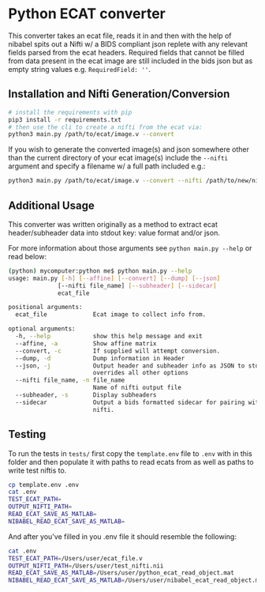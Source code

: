 # Python ECAT converter

This converter takes an ecat file, reads it in and then with the help of nibabel spits out a Nifti w/ a BIDS compliant 
json  replete with any relevant fields parsed from the ecat headers. Required fields that cannot be filled from data 
present in the ecat image are still included in the bids json but as empty string values e.g. `RequiredField: ''`.

## Installation and Nifti Generation/Conversion

```bash
# install the requirements with pip
pip3 install -r requirements.txt
# then use the cli to create a nifti from the ecat via:
python3 main.py /path/to/ecat/image.v --convert
```

If you wish to generate the converted image(s) and json somewhere other than the current directory of your ecat image(s)
include the `--nifti` argument and specify a filename w/ a full path included e.g.:

```bash
python3 main.py /path/to/ecat/image.v --convert --nifti /path/to/new/nifti
```

## Additional Usage

This converter was written originally as a method to extract ecat header/subheader data into stdout key: value format 
and/or json.

For more information about those arguments see `python main.py --help` or read below:

```bash
(python) mycomputer:python me$ python main.py --help
usage: main.py [-h] [--affine] [--convert] [--dump] [--json]
              [--nifti file_name] [--subheader] [--sidecar]
              ecat_file

positional arguments:
  ecat_file             Ecat image to collect info from.

optional arguments:
  -h, --help            show this help message and exit
  --affine, -a          Show affine matrix
  --convert, -c         If supplied will attempt conversion.
  --dump, -d            Dump information in Header
  --json, -j            Output header and subheader info as JSON to stdout,
                        overrides all other options
  --nifti file_name, -n file_name
                        Name of nifti output file
  --subheader, -s       Display subheaders
  --sidecar             Output a bids formatted sidecar for pairing with a
                        nifti.
```

## Testing

To run the tests in `tests/` first copy the `template.env` file to `.env` with in this folder and then populate it 
with paths to read ecats from as well as paths to write test niftis to.

```bash
cp template.env .env
cat .env
TEST_ECAT_PATH=
OUTPUT_NIFTI_PATH=
READ_ECAT_SAVE_AS_MATLAB=
NIBABEL_READ_ECAT_SAVE_AS_MATLAB=
```

And after you've filled in you .env file it should resemble the following:
```bash
cat .env
TEST_ECAT_PATH=/Users/user/ecat_file.v
OUTPUT_NIFTI_PATH=/Users/user/test_nifti.nii
READ_ECAT_SAVE_AS_MATLAB=/Users/user/python_ecat_read_object.mat
NIBABEL_READ_ECAT_SAVE_AS_MATLAB=/Users/user/nibabel_ecat_read_object.mat
```
